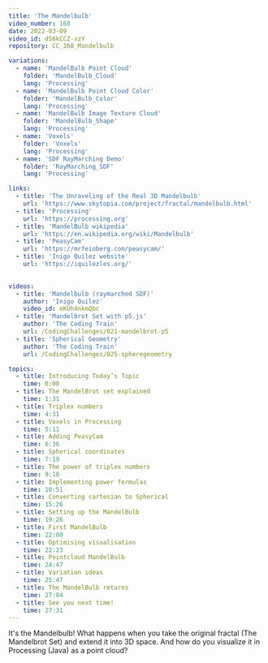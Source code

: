 ```yaml
---
title: 'The Mandelbulb'
video_number: 168
date: 2022-03-09
video_id: dS6kCCZ-vzY
repository: CC_168_Mandelbulb

variations:
  - name: 'MandelBulb Point Cloud'
    folder: 'MandelBulb_Cloud'
    lang: 'Processing'
  - name: 'MandelBulb Point Cloud Color'
    folder: 'MandelBulb_Color'
    lang: 'Processing'
  - name: 'MandelBulb Image Texture Cloud'
    folder: 'MandelBulb_Shape'
    lang: 'Processing'
  - name: 'Voxels'
    folder: 'Voxels'
    lang: 'Processing'
  - name: 'SDF RayMarching Demo'
    folder: 'RayMarching_SDF'
    lang: 'Processing'

links:
  - title: 'The Unraveling of the Real 3D Mandelbulb'
    url: 'https://www.skytopia.com/project/fractal/mandelbulb.html'
  - title: 'Processing'
    url: 'https://processing.org'
  - title: 'MandelBulb wikipedia'
    url: 'https://en.wikipedia.org/wiki/Mandelbulb'
  - title: 'PeasyCam'
    url: 'https://mrfeinberg.com/peasycam/'
  - title: 'Inigo Quilez website'
    url: 'https://iquilezles.org/'
  

videos:
  - title: 'Mandelbulb (raymarched SDF)'
    author: 'Inigo Quilez'
    video_id: eKUh4nkmQbc
  - title: 'Mandelbrot Set with p5.js'
    author: 'The Coding Train'
    url: /CodingChallenges/021-mandelbrot-p5
  - title: 'Spherical Geometry'
    author: 'The Coding Train'
    url: /CodingChallenges/025-spheregeometry

topics:
  - title: Introducing Today’s Topic
    time: 0:00
  - title: The MandelBrot set explained
    time: 1:31
  - title: Triplex numbers
    time: 4:31
  - title: Voxels in Processing
    time: 5:11
  - title: Adding PeasyCam
    time: 6:36
  - title: Spherical coordinates
    time: 7:19
  - title: The power of triplex numbers
    time: 9:18
  - title: Implementing power formulas
    time: 10:51
  - title: Converting cartesian to Spherical
    time: 15:26
  - title: Setting up the MandelBulb
    time: 19:26
  - title: First MandelBulb
    time: 22:00
  - title: Optimising visualisation
    time: 22:23
  - title: Pointcloud MandelBulb
    time: 24:47
  - title: Variation ideas
    time: 25:47
  - title: The MandelBulb returns
    time: 27:04
  - title: See you next time!
    time: 27:31
---
```


It's the Mandelbulb! What happens when you take the original fractal (The Mandelbrot Set) and extend it into 3D space. And how do you visualize it in Processing (Java) as a point cloud?
